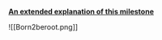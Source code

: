 [**An extended explanation of this milestone**](https://github.com/zikocult/Cursus42/tree/main/02_ring)

![[Born2beroot.png]]